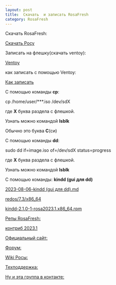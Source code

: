 ```yaml
---
layout: post
title:  Скачать  и записать RosaFresh
category: RosaFresh
---
```



Скачать RosaFresh:

[Скачать Росу](https://www.rosalinux.ru/rosa-linux-download-links/)

Записать на флешку(скачать ventoy):

[Ventoy](https://ventoy.net/en/download.html)

как записать с помощью Ventoy:

[Как записать](https://remontcompa.ru/programmnyy-funkcional/2112-ventoy-kak-polzovatsja-utilitoj-dlja-sozdanija-zagruzochnogo-nositelja-uefi-i-legacy.html)

С помощью команды **cp**:

cp /home/user/***.iso /dev/sdX

где **X** буква раздела с флешкой.

Узнать можно командой **lsblk**

Обычно это буква **C**(си)

С помощью команды **dd**:

sudo dd if=image.iso of=/dev/sdX status=progress

где **X** буква раздела с флешкой.

Узнать можно командой **lsblk**

С помощью команды: **kindd (gui для dd)**

[2023-08-06-kindd (gui для dd).md](/_posts/ConsoleUtilities/2023-08-06-kindd%20(gui%20для%20dd).md)

[redos/7.3/x86_64](https://mirror.yandex.ru/redos/7.3/x86_64/os/)

[kindd-2.1.0-1-rosa2023.1.x86_64.rpm](https://abf-downloads.rosalinux.ru/rosa2023.1/repository/x86_64/contrib/release/kindd-2.1.0-1-rosa2023.1.x86_64.rpm)

[Репы RosaFresh:](https://mirror.yandex.ru/rosa/)

[контриб 2023.1](https://abf-downloads.rosalinux.ru/rosa2023.1/repository/x86_64/main/release/)                  

[Официальный сайт:](https://www.rosalinux.ru/)

[Форум:](https://forum.rosalinux.ru/)

[Wiki Росы:](http://wiki.rosalab.ru/ru/index.php/Заглавная_страница)

[Техподдержка:](https://www.rosalinux.ru/request/)

[Ну и эта группа в контакте:](https://vk.com/rosa_linux)




